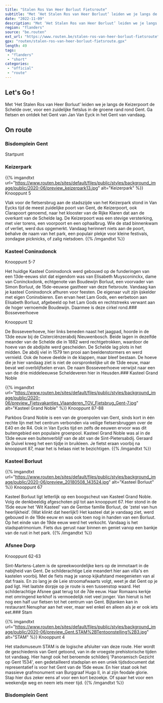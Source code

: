 ```yaml
---
title: "Stalen Ros Van Heer Borluut Fietsroute"
subtitle: "Met ‘Het Stalen Ros van Heer Borluut’ leiden we je langs de Keizerpoort de Schelde over, voor een zuidelijke fietslus in de groene rand rond Gent"
date: "2022-11-09"
description: "Met ‘Het Stalen Ros van Heer Borluut’ leiden we je langs de Keizerpoort de Schelde over, voor een zuidelijke fietslus in de groene rand rond Gent"
region: "flanders"
source: "be.routen"
ext_url: "https://www.routen.be/stalen-ros-van-heer-borluut-fietsroute"
gpx: "routen/stalen-ros-van-heer-borluut-fietsroute.gpx"
length: 49
tags:
 - "flanders"
 - "short"
categories:
 - "official"
 - "route"
---
```


## Let's Go ! 

Met ‘Het Stalen Ros van Heer Borluut’ leiden we je langs de Keizerpoort de Schelde over, voor een zuidelijke fietslus in de groene rand rond Gent. Ga fietsen en ontdek het Gent van Jan Van Eyck in het Gent van vandaag.

## On route

### Bisdomplein Gent

Startpunt

### Keizerpark

{{% imgandtxt url="https://www.routen.be/sites/default/files/public/styles/background_image/public/2020-06/preview_keizerpark13.jpg" alt="Keizerpark" %}}
Knooppunt 5

Vlak voor de fietsersbrug aan de stadszijde van het Keizerpark stond in Van Eycks tijd de meest zuidelijke poort van Gent, de Keizerpoort, ook Clarapoort genoemd, naar het klooster van de Rijke Klaren dat aan de overkant van de Schelde lag. De Keizerpoort was een stevige versterking, met vier torens, een voorpoort en een ophaalbrug. Wie de stad binnenkwam of verliet, werd dus opgemerkt. Vandaag herinnert niets aan de poort, behalve de naam van het park, een populair plekje voor kleine festivals, zondagse picknicks, of zalig nietsdoen.
{{% /imgandtxt %}}

### Kasteel Coninxdonck

Knooppunt 5-7

Het huidige Kasteel Coninxdonck werd gebouwd op de funderingen van een 13de-eeuws slot dat eigendom was van Elisabeth Muysconinckx, dame van Coninckxdonk, echtgenote van Boudewijn Borluut, een voorvader van Simon Borluut, de 15de-eeuwse gastheer van deze fietsroute. Vandaag kan je kasteel Coninxdonck afhuren voor feesten. De eigenaar vult zijn ijskelder met eigen Coninxbieren. Een ervan heet Lam Gods, een eerbetoon aan Elisabeth Borluut, afgebeeld op het Lam Gods en rechtstreeks verwant aan de hoger vernoemde Boudewijn. Daarmee is deze cirkel rond.### Bosseveerhoeve

Knooppunt 12

De Bosseveerhoeve, hier links beneden naast het jaagpad, hoorde in de 13de eeuw bij de Cisterciënzerabdij Nieuwenbosch. Beide lagen in dezelfde meander van de Schelde die in 1882 werd rechtgetrokken, waardoor de hoeve van de abdijsite werd gescheiden. De Schelde lag plots in het midden. De abdij viel in 1579 ten prooi aan beeldenstormers en werd vernield. Ook de hoeve deelde in de klappen, maar bleef bestaan. De hoeve die je hier vandaag ziet is niet de oorspronkelijke uit de 13de eeuw, maar bevat wel overblijfselen ervan. De naam Bosseveerhoeve verwijst naar een van de drie middeleeuwse Scheldeveren hier in Heusden.### Kasteel Grand Noble

{{% imgandtxt url="https://www.routen.be/sites/default/files/public/styles/background_image/public/2020-06/preview_Fietsvakanties_Vlaanderen_TOV_Fietsbrug_Gent-7.jpg" alt="Kasteel Grand Noble" %}}
Knooppunt 87-88

Parkbos Grand Noble is een van de groenpolen van Gent, sinds kort in één rechte lijn met het centrum verbonden via veilige fietsersbruggen over de E40 en de R4. Ook in Van Eycks tijd en zelfs de eeuwen ervoor was dit buitengebied een populaire groenpool. Kasteel Grand Noble was al in de 13de eeuw een buitenverblijf van de abt van de Sint-Pietersabdij. Geraard de Duivel kreeg het een tijdje in bruikleen. Je fietst eraan voorbij na knooppunt 87, maar het is helaas niet te bezichtigen.
{{% /imgandtxt %}}

### Kasteel Borluut

{{% imgandtxt url="https://www.routen.be/sites/default/files/public/styles/background_image/public/2020-06/preview_20180508_143524.jpg" alt="Kasteel Borluut" %}}
Knooppunt 67

Kasteel Borluut ligt letterlijk op een boogscheut van Kasteel Grand Noble. Volg de denkbeeldig afgeschoten pijl tot aan knooppunt 67. Hier stond in de 15de eeuw het 'Wit Kasteel' van de Gentse familie Borluut, de ‘zetel van hun heerlijkheid’. (Wat klinkt dat heerlijk!) Het kasteel dat je vandaag ziet, werd gebouwd in de 19de eeuw en was ook toen nog in handen van een Borluut. Op het einde van de 19de eeuw werd het verkocht. Vandaag is het stadspatrimonium. Fiets dus gerust naar binnen en geniet vanop een bankje van de rust in het park.
{{% /imgandtxt %}}

### Afsnee Dorp

Knooppunt 62-63

Sint-Martens-Latem is de spreekwoordelijke kers op de immotaart in de nabijheid van Gent. De schilderachtige Leie meandert hier aan villa's en kastelen voorbij. Met de fiets mag je vanop kijkafstand meegenieten van al dat fraais. En zo lang je de Leie stroomafwaarts volgt, weet je dat Gent op je pad ligt. Het laatste dorpje op je route is een tussenstop waard. Het schilderachtige Afsnee gaat terug tot de 7de eeuw. Haar Romaans kerkje met omringend kerkhof is vermoedelijk niet veel jonger. Van hieruit is het nog een half uur fietsen tot het centrum van Gent. Bijtanken kan in restaurant Nenuphar aan het veer, maar wel enkel en alleen als je er ook iets eet.### Stam

{{% imgandtxt url="https://www.routen.be/sites/default/files/public/styles/background_image/public/2020-06/preview_Gent.STAM%2BTentoonstelling%2B3.jpg" alt="STAM" %}}
Knooppunt 4

Het stadsmuseum STAM is de logische afsluiter van deze route. Hier wordt de geschiedenis van Gent getoond, van in de vroegste prehistorische tijden tot vandaag. Hier hangt ook het beroemde schilderij 'Panoramisch Gezicht op Gent 1534', een gedetailleerd stadsplan en een uniek tijdsdocument dat representatief is voor het Gent van de 15de eeuw. En hier staat ook het massieve grafmonument van Burggraaf Hugo II, in al zijn feodale glorie. Stap hier dus zeker eens af voor een kort bezoekje. Of spaar het voor een weekendje weg en neem iets meer tijd.
{{% /imgandtxt %}}

### Bisdomplein Gent


